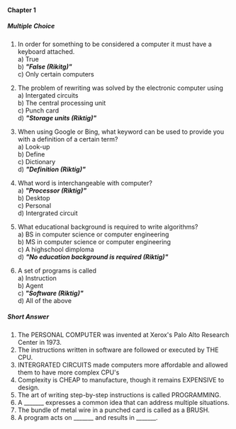 #### Chapter 1
##### Multiple Choice
1. In order for something to be considered a computer it must have a keyboard attached. \
    a) True \
    b) ***"False (Rikitg)"***\
    c) Only certain computers

2. The problem of rewriting was solved by the electronic computer using \
    a) Intergated circuits \
    b) The central processing unit \
    c) Punch card \
    d) ***"Storage units (Riktig)"***

3. When using Google or Bing, what keyword can be used to provide you with a definition of a certain term? \
    a) Look-up \
    b) Define \
    c) Dictionary \
    d) ***"Definition (Riktig)"***

4. What word is interchangeable with computer? \
    a) ***"Processor (Riktig)"*** \
    b) Desktop \
    c) Personal \
    d) Intergrated circuit

5. What educational background is required to write algorithms? \
    a) BS in computer science or computer engineering \
    b) MS in computer science or computer engineering \
    c) A highschool dimploma \
    d) ***"No education background is required (Riktig)"***

6. A set of programs is called \
    a) Instruction \
    b) Agent \
    c) ***"Software (Riktig)"*** \
    d) All of the above 

##### Short Answer
1. The PERSONAL COMPUTER was invented at Xerox's Palo Alto Research Center in 1973.
2. The instructions written in software are followed or executed by THE CPU.
3. INTERGRATED CIRCUITS made computers more affordable and allowed them to have more complex CPU's
4. Complexity is CHEAP to manufacture, though it remains EXPENSIVE to design.
5. The art of writing step-by-step instructions is called PROGRAMMING.
6. A _______ expresses a common idea that can address multiple situations.
7. The bundle of metal wire in a punched card is called as a BRUSH.
8. A program acts on _______ and results in _______.